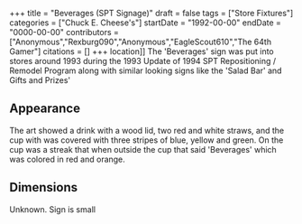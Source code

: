 +++
title = "Beverages (SPT Signage)"
draft = false
tags = ["Store Fixtures"]
categories = ["Chuck E. Cheese's"]
startDate = "1992-00-00"
endDate = "0000-00-00"
contributors = ["Anonymous","Rexburg090","Anonymous","EagleScout610","The 64th Gamer"]
citations = []
+++
location]]
The 'Beverages' sign was put into stores around 1993 during the 1993 Update of 1994 SPT Repositioning / Remodel Program along with similar looking signs like the 'Salad Bar' and Gifts and Prizes'

## Appearance

The art showed a drink with a wood lid, two red and white straws, and the cup with was covered with three stripes of blue, yellow and green. On the cup was a streak that when outside the cup that said 'Beverages' which was colored in red and orange.

## Dimensions

Unknown. Sign is small
